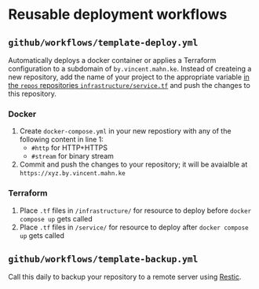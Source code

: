 # Reusable deployment workflows

## `github/workflows/template-deploy.yml`

Automatically deploys a docker container or applies a Terraform configuration to a subdomain of `by.vincent.mahn.ke`.
Instead of createing a new repository, add the name of your project to the appropriate variable [in the `repos` repositories `infrastructure/service.tf`](https://github.com/mahn-ke/repos/blob/main/infrastructure/service.tf#L1) and push the changes to this repository.

### Docker

1. Create `docker-compose.yml` in your new repostiory with any of the following content in line 1:
    - `#http` for HTTP+HTTPS
    - `#stream` for binary stream
2. Commit and push the changes to your repository; it will be avaialble at `https://xyz.by.vincent.mahn.ke`

### Terraform

1. Place `.tf` files in `/infrastructure/` for resource to deploy before `docker compose up` gets called
2. Place `.tf` files in `/service/` for resource to deploy after `docker compose up` gets called

## `github/workflows/template-backup.yml`

Call this daily to backup your repository to a remote server using [Restic](https://restic.net/).